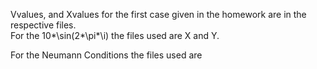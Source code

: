 Vvalues, and Xvalues for the first case given in the homework are in the respective files.  
For the 10*\sin(2*\pi*\i) the files used are X and Y.

For the Neumann Conditions the files used are
